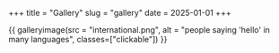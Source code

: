 +++
title = "Gallery"
slug = "gallery"
date = 2025-01-01
+++

{{ galleryimage(src = "international.png", alt = "people saying 'hello' in many languages", classes=["clickable"]) }}

